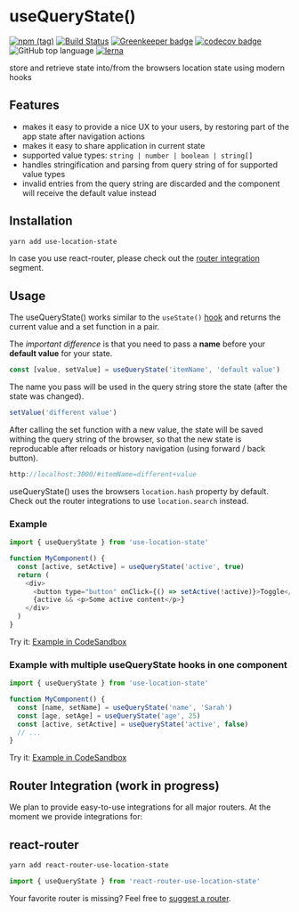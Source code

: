 # useQueryState()

[![npm (tag)](https://img.shields.io/npm/v/use-location-state/latest.svg)](https://www.npmjs.com/package/use-location-state)
[![Build Status](https://travis-ci.com/xiel/location-state.svg?branch=master)](https://travis-ci.com/xiel/location-state)
[![Greenkeeper badge](https://badges.greenkeeper.io/xiel/location-state.svg)](https://greenkeeper.io/)
[![codecov badge](https://img.shields.io/codecov/c/github/xiel/location-state/master.svg?color=hotpink)](https://codecov.io/gh/xiel/location-state)
![GitHub top language](https://img.shields.io/github/languages/top/xiel/location-state.svg)
[![lerna](https://img.shields.io/badge/maintained%20with-lerna-cc00ff.svg)](https://lerna.js.org/)

store and retrieve state into/from the browsers location state using modern hooks

## Features

- makes it easy to provide a nice UX to your users, by restoring part of the app state after navigation actions
- makes it easy to share application in current state
- supported value types: `string | number | boolean | string[]`
- handles stringification and parsing from query string of for supported value types
- invalid entries from the query string are discarded and the component will receive the default value instead

## Installation

```bash
yarn add use-location-state
```
In case you use react-router, please check out the [router integration](#router-integration) segment.

## Usage

The useQueryState() works similar to the `useState()` [hook](https://reactjs.org/docs/hooks-overview.html#state-hook) and returns the current value and a set function in a pair.

The *important difference* is that you need to pass a __name__ before your __default value__ for your state.

```javascript
const [value, setValue] = useQueryState('itemName', 'default value')
```
The name you pass will be used in the query string store the state (after the state was changed).

```javascript
setValue('different value')
```
After calling the set function with a new value, the state will be saved withing the query string of the browser, so that the new state is reproducable after reloads or history navigation (using forward / back button).

```javascript
http://localhost:3000/#itemName=different+value
```

useQueryState() uses the browsers `location.hash` property by default.
Check out the router integrations to use `location.search` instead.

### Example
```javascript
import { useQueryState } from 'use-location-state'

function MyComponent() {
  const [active, setActive] = useQueryState('active', true)
  return (
    <div>
      <button type="button" onClick={() => setActive(!active)}>Toggle</button>
      {active && <p>Some active content</p>}
    </div>
  )
}
```
Try it: [Example in CodeSandbox](https://codesandbox.io/embed/zqm4o19yrx)

### Example with multiple useQueryState hooks in one component

```javascript
import { useQueryState } from 'use-location-state'

function MyComponent() {
  const [name, setName] = useQueryState('name', 'Sarah')
  const [age, setAge] = useQueryState('age', 25)
  const [active, setActive] = useQueryState('active', false)
  // ...
}
```
Try it: [Example in CodeSandbox](https://codesandbox.io/embed/github/xiel/location-state/tree/master/src/examples/use-location-state/01-simple?fontsize=14&module=%2Fsrc%2Fpages%2FQueryStateTest.tsx)

## Router Integration (work in progress)

We plan to provide easy-to-use integrations for all major routers. 
At the moment we provide integrations for:

## react-router

```bash
yarn add react-router-use-location-state
```
```javascript
import { useQueryState } from 'react-router-use-location-state'
```

Your favorite router is missing? Feel free to [suggest a router](https://github.com/xiel/location-state/issues).
